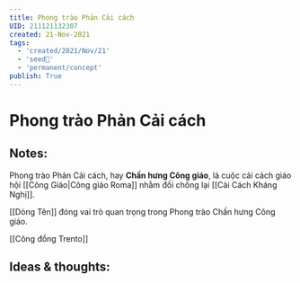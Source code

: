 ```yaml
---
title: Phong trào Phản Cải cách
UID: 211121132307
created: 21-Nov-2021
tags:
  - 'created/2021/Nov/21'
  - 'seed🥜'
  - 'permanent/concept'
publish: True
---
```

# Phong trào Phản Cải cách

## Notes:
Phong trào Phản Cải cách, hay **Chấn hưng Công giáo**, là cuộc cải cách giáo hội [[Công Giáo|Công giáo Roma]] nhằm đối chống lại [[Cải Cách Kháng Nghị]].

[[Dòng Tên]] đóng vai trò quan trọng trong Phong trào Chấn hưng Công giáo.

[[Công đồng Trento]]

## Ideas & thoughts:


